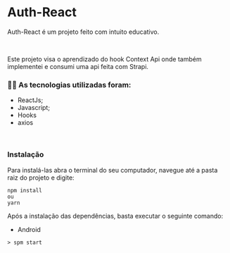 # Auth-React
Auth-React é um projeto feito com intuito educativo.


<br />

Este projeto visa o aprendizado do hook Context Api onde também implementei e consumi uma api feita com Strapi.

### :man_technologist: As tecnologias utilizadas foram:

* ReactJs;
* Javascript;
* Hooks
* axios
<br />

### Instalação

Para instalá-las abra o terminal do seu computador, navegue até a pasta raiz do projeto e digite:

```
npm install
ou
yarn
```

Após a instalação das dependências, basta executar o seguinte comando:

* Android
```
> spm start
```
